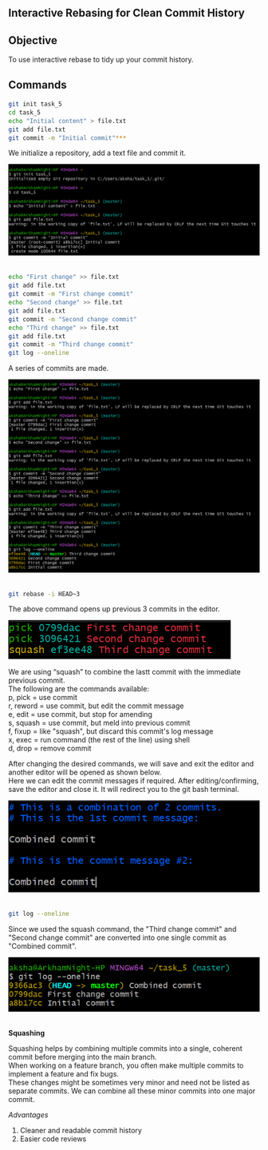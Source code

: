 ## Interactive Rebasing for Clean Commit History

## Objective

To use interactive rebase to tidy up your commit history.

## Commands

```bash
git init task_5 
cd task_5 
echo "Initial content" > file.txt 
git add file.txt
git commit -m "Initial commit"*** 
```
We initialize a repository, add a text file and commit it. <br>

![SS](Screenshots_5/git_5_1.png)
<br><br>

```bash
echo "First change" >> file.txt 
git add file.txt 
git commit -m "First change commit" 
echo "Second change" >> file.txt
git add file.txt
git commit -m "Second change commit" 
echo "Third change" >> file.txt
git add file.txt 
git commit -m "Third change commit"
git log --oneline
```
A series of commits are made.

![SS](Screenshots_5/git_5_2.png)
<br><br>

```bash
git rebase -i HEAD~3
```
The above command opens up previous 3 commits in the editor. <br>

![SS](Screenshots_5/git_5_3.png)
<br>

We are using “squash” to combine the lastt commit with the immediate previous commit. <br>
The following are the commands available: <br>
p, pick = use commit <br>
r, reword = use commit, but edit the commit message <br>
e, edit = use commit, but stop for amending <br>
s, squash = use commit, but meld into previous commit <br>
f, fixup = like "squash", but discard this commit's log message <br>
x, exec = run command (the rest of the line) using shell <br>
d, drop = remove commit <br>

After changing the desired commands, we will save and exit the editor and another editor will be opened as shown below. <br>
Here we can edit the commit messages if required. After editing/confirming, save the editor and close it. It will redirect you to the git bash terminal. <br>

![SS](Screenshots_5/git_5_4.png)
<br><br>

```bash
git log --oneline
```
Since we used the squash command, the "Third change commit" and "Second change commit" are converted into one single commit as "Combined commit". <br>

![SS](Screenshots_5/git_5_5.png)
<br><br>

**Squashing** <br>

Squashing helps by combining multiple commits into a single, coherent commit before merging into the main branch. <br>
When working on a feature branch, you often make multiple commits to implement a feature and fix bugs. <br>
These changes might be sometimes very minor and need not be listed as separate commits. We can combine all these minor commits into one major commit. <br>

*Advantages* <br>
1. Cleaner and readable commit history <br>
2. Easier code reviews

